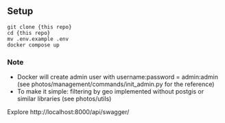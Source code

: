 ## Setup

```
git clone {this repo}
cd {this repo}
mv .env.example .env
docker compose up
```

### Note
- Docker will create admin user with username:password = admin:admin (see photos/management/commands/init_admin.py for the reference)
- To make it simple: filtering by geo implemented without postgis or similar libraries (see photos/utils)

Explore http://localhost:8000/api/swagger/


